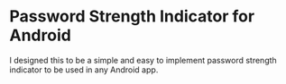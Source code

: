 Password Strength Indicator for Android
===================================

I designed this to be a simple and easy to implement password strength indicator to be used in any Android app.
